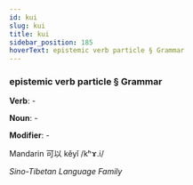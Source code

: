 ```yaml
---
id: kui
slug: kui
title: kui
sidebar_position: 185
hoverText: epistemic verb particle § Grammar
---
```


### epistemic verb particle § Grammar

**Verb**: -

**Noun**: -

**Modifier**: -

Mandarin 可以 kěyǐ /kʰɤ.i/

*Sino-Tibetan Language Family*